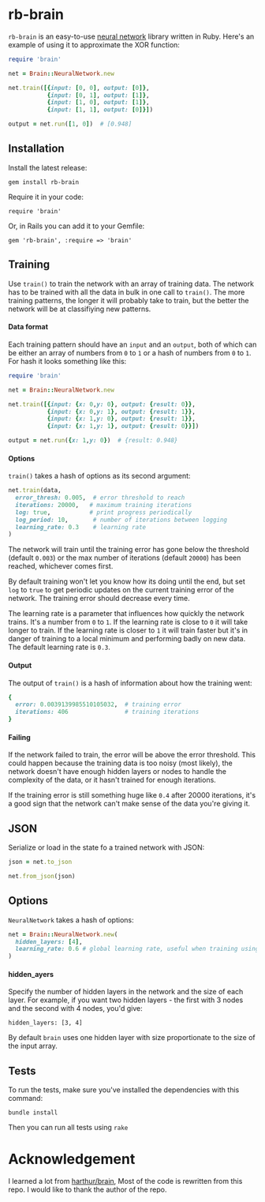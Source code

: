# rb-brain

`rb-brain` is an easy-to-use [neural network](http://en.wikipedia.org/wiki/Artificial_neural_network) library written in Ruby. Here's an example of using it to approximate the XOR function:

```ruby
require 'brain'

net = Brain::NeuralNetwork.new

net.train([{input: [0, 0], output: [0]},
           {input: [0, 1], output: [1]},
           {input: [1, 0], output: [1]},
           {input: [1, 1], output: [0]}])

output = net.run([1, 0])  # [0.948]
```

## Installation

Install the latest release:

    gem install rb-brain

Require it in your code:

    require 'brain'

Or, in Rails you can add it to your Gemfile:

    gem 'rb-brain', :require => 'brain'

## Training
Use `train()` to train the network with an array of training data. The network has to be trained with all the data in bulk in one call to `train()`. The more training patterns, the longer it will probably take to train, but the better the network will be at classifiying new patterns.

#### Data format
Each training pattern should have an `input` and an `output`, both of which can be either an array of numbers from `0` to `1` or a hash of numbers from `0` to `1`. For hash it looks something like this:

```ruby
require 'brain'

net = Brain::NeuralNetwork.new

net.train([{input: {x: 0,y: 0}, output: {result: 0}},
           {input: {x: 0,y: 1}, output: {result: 1}},
           {input: {x: 1,y: 0}, output: {result: 1}},
           {input: {x: 1,y: 1}, output: {result: 0}}])

output = net.run({x: 1,y: 0})  # {result: 0.948}
```

#### Options
`train()` takes a hash of options as its second argument:

```ruby
net.train(data,
  error_thresh: 0.005,  # error threshold to reach
  iterations: 20000,   # maximum training iterations
  log: true,           # print progress periodically
  log_period: 10,       # number of iterations between logging
  learning_rate: 0.3    # learning rate
)
```

The network will train until the training error has gone below the threshold (default `0.003`) or the max number of iterations (default `20000`) has been reached, whichever comes first.

By default training won't let you know how its doing until the end, but set `log` to `true` to get periodic updates on the current training error of the network. The training error should decrease every time.

The learning rate is a parameter that influences how quickly the network trains. It's a number from `0` to `1`. If the learning rate is close to `0` it will take longer to train. If the learning rate is closer to `1` it will train faster but it's in danger of training to a local minimum and performing badly on new data. The default learning rate is `0.3`.

#### Output
The output of `train()` is a hash of information about how the training went:

```ruby
{
  error: 0.0039139985510105032,  # training error
  iterations: 406                # training iterations
}
```

#### Failing
If the network failed to train, the error will be above the error threshold. This could happen because the training data is too noisy (most likely), the network doesn't have enough hidden layers or nodes to handle the complexity of the data, or it hasn't trained for enough iterations.

If the training error is still something huge like `0.4` after 20000 iterations, it's a good sign that the network can't make sense of the data you're giving it.

## JSON
Serialize or load in the state fo a trained network with JSON:

```ruby
json = net.to_json

net.from_json(json)
```

## Options
`NeuralNetwork` takes a hash of options:

```ruby
net = Brain::NeuralNetwork.new(
  hidden_layers: [4],
  learning_rate: 0.6 # global learning rate, useful when training using streams
)
```

#### hidden_ayers
Specify the number of hidden layers in the network and the size of each layer. For example, if you want two hidden layers - the first with 3 nodes and the second with 4 nodes, you'd give:

```
hidden_layers: [3, 4]
```

By default `brain` uses one hidden layer with size proportionate to the size of the input array.

## Tests
To run the tests, make sure you've installed the dependencies with this command:

```
bundle install
```

Then you can run all tests using `rake`

# Acknowledgement
I learned a lot from [harthur/brain](https://github.com/harthur/brain), Most of the code is rewritten from this repo. I would like to thank the author of the repo.
